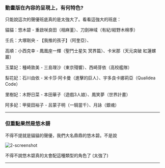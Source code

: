 ### 動畫版在內容的呈現上，有何特色?

只能說這次的聲優班底真的是太強大了。看看這強大的班底：

貓貓：悠木碧 - 重啟咲良田（相麻堇）、刀劍神域（有紀/紺野木棉季）

壬氏：大塚剛央 - 【我推的孩子】（阿奎亞）、

高順：小西克幸 - 鳳凰座一輝（聖鬥士星矢 冥界篇）、卡米那（天元突破 紅蓮螺巖）

玉葉妃：種崎敦美 - 三島理沙（東京殘響）、西崎芽依（高校艦隊）

梨花妃：石川由依 - 米卡莎·阿卡曼（進擊的巨人）、宇多良卡娜莉亞（Qualidea Code）

里樹妃：木野日菜 - 本田華子（遊戲3人娘）、鳳笑夢（世界計畫）

阿多妃：甲斐田裕子 - 呂蒙子明（一騎當千）、月詠（銀魂）

---
### 但重點果然是悠木碧
不得不提就是貓貓的聲優，我們大名鼎鼎的悠木碧。不是說

![2-screenshot](/static/acgn/the-apothecary-diaries/2-screenshot.jpg)

<figcaption>不得不說悠木碧真的太會配這種類型的角色了 (太強了)</figcaption>

---
